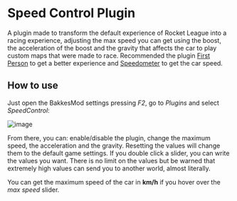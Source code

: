 # Speed Control Plugin
A plugin made to transform the default experience of Rocket League into a racing experience, adjusting the max speed you can get using the boost, the acceleration of the boost and the gravity that affects the car to play custom maps that were made to race. Recommended the plugin <a href="https://bakkesplugins.com/plugins/view/34">First Person</a> to get a better experience and <a href="https://bakkesplugins.com/plugins/view/73">Speedometer</a> to get the car speed.

## How to use
Just open the BakkesMod settings pressing *F2*, go to *Plugins* and select *SpeedControl*:

![image](https://github.com/Sauleteh/speed-control/assets/22859905/ce23d83f-0950-48ca-acbd-d0884b8e06b3)

From there, you can: enable/disable the plugin, change the maximum speed, the acceleration and the gravity. Resetting the values will change them to the default game settings. If you double click a slider, you can write the values you want. There is no limit on the values but be warned that extremely high values can send you to another world, almost literally.

You can get the maximum speed of the car in **km/h** if you hover over the *max speed* slider.
